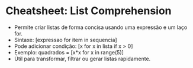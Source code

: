 # Cheatsheet: List Comprehension

- Permite criar listas de forma concisa usando uma expressão e um laço for.
- Sintaxe: [expressao for item in sequencia]
- Pode adicionar condição: [x for x in lista if x > 0]
- Exemplo: quadrados = [x*x for x in range(5)]
- Útil para transformar, filtrar ou gerar listas rapidamente.
